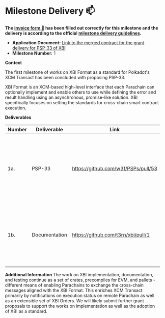 # Milestone Delivery :mailbox:

**The [invoice form :pencil:](https://docs.google.com/forms/d/e/1FAIpQLSfmNYaoCgrxyhzgoKQ0ynQvnNRoTmgApz9NrMp-hd8mhIiO0A/viewform) has been filled out correctly for this milestone and the delivery is according to the official [milestone delivery guidelines](https://github.com/w3f/Grants-Program/blob/master/docs/milestone-deliverables-guidelines.md).**

- **Application Document:** [Link to the merged contract for the grant delivery for PSP-33 of XBI](https://github.com/w3f/Grants-Program/blob/master/applications/xbi-format-psp-t3rn.md)
- **Milestone Number:** 1

**Context**

The first milestone of works on XBI Format as a standard for Polkadot's XCM Transact has been concluded with proposing PSP-33.

XBI Format is an XCM-based high-level interface that each Parachain can optionally implement and enable others to use while defining the error and result handling using an asynchronous, promise-like solution. XBI specifically focuses on setting the standards for cross-chain smart contract execution.

**Deliverables**

| Number | Deliverable   | Link                                | Notes                                                                                                                                    |
| ------ | ------------- | ----------------------------------- | ---------------------------------------------------------------------------------------------------------------------------------------- |
| 1a.    | PSP-33        | https://github.com/w3f/PSPs/pull/53 | Milestone 1 of works on XBI resulted in producing PSP-33 in collaboration with Selected partners which sets requirements for XBI Format. |
| 1b.    | Documentation | https://github.com/t3rn/xbi/pull/1  | Provide both inline documentation of the code and a basic tutorial in the form of tests that establishes XBI Format.                     |

**Additional Information**
The work on XBI implementation, documentation, and testing continue as a set of crates, precompiles for EVM, and pallets - different means of enabling Parachains to exchange the cross-chain messages aligned with the XBI Format. This enriches XCM Transact primarily by notifications on execution status on remote Parachain as well as an extensible set of XBI Orders. We will likely submit further grant proposals to support the works on implementation as well as the adoption of XBI as a standard.
